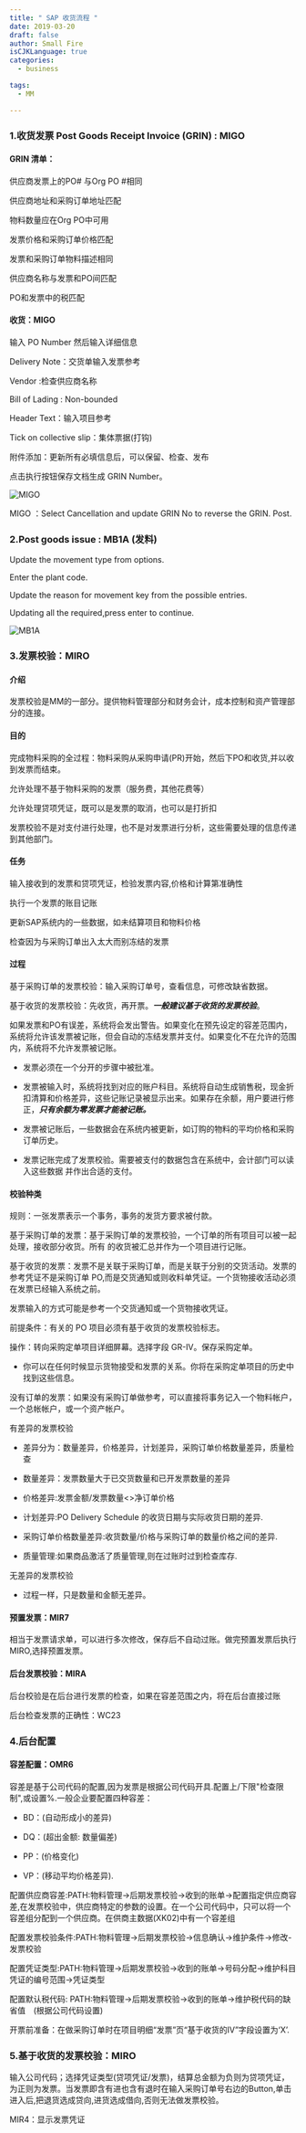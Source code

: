 ```yaml
---
title: " SAP 收货流程 "
date: 2019-03-20
draft: false
author: Small Fire
isCJKLanguage: true
categories: 
  - business

tags: 
  - MM

---
```


### 1.收货发票 Post Goods Receipt Invoice (GRIN) : MIGO

#### GRIN 清单：

供应商发票上的PO# 与Org PO #相同   

供应商地址和采购订单地址匹配

物料数量应在Org PO中可用

发票价格和采购订单价格匹配

发票和采购订单物料描述相同

供应商名称与发票和PO间匹配

PO和发票中的税匹配

#### 收货：MIGO

输入 PO Number 然后输入详细信息

Delivery Note：交货单输入发票参考

Vendor :检查供应商名称

Bill of Lading : Non-bounded

Header Text：输入项目参考

Tick on collective slip：集体票据(打钩)

附件添加：更新所有必填信息后，可以保留、检查、发布

点击执行按钮保存文档生成 GRIN Number。

![MIGO](/images/MMGR/MIGO.png)

MIGO ：Select Cancellation and update GRIN No to reverse the GRIN. Post.

### 2.Post goods issue : MB1A (发料)

Update the movement type from options.

Enter the plant code.

Update the reason for movement key from the possible entries.

Updating all the required,press enter to continue.

![MB1A](/images/MMGR/MB1A.png)

### 3.发票校验：MIRO

#### 介绍

发票校验是MM的一部分。提供物料管理部分和财务会计，成本控制和资产管理部分的连接。

#### 目的

完成物料采购的全过程：物料采购从采购申请(PR)开始，然后下PO和收货,并以收到发票而结束。

允许处理不基于物料采购的发票（服务费，其他花费等）

允许处理贷项凭证，既可以是发票的取消，也可以是打折扣

发票校验不是对支付进行处理，也不是对发票进行分析，这些需要处理的信息传递到其他部门。

#### 任务

输入接收到的发票和贷项凭证，检验发票内容,价格和计算第准确性

执行一个发票的账目记账

更新SAP系统内的一些数据，如未结算项目和物料价格

检查因为与采购订单出入太大而别冻结的发票

#### 过程

基于采购订单的发票校验：输入采购订单号，查看信息，可修改缺省数据。

基于收货的发票校验：先收货，再开票。***一般建议基于收货的发票校验***。

如果发票和PO有误差，系统将会发出警告。如果变化在预先设定的容差范围内，系统将允许该发票被记账，但会自动的冻结发票并支付。如果变化不在允许的范围内，系统将不允许发票被记账。

- 发票必须在一个分开的步骤中被批准。


- 发票被输入时，系统将找到对应的账户科目。系统将自动生成销售税，现金折扣清算和价格差异，这些记账记录被显示出来。如果存在余额，用户要进行修正，***只有余额为零发票才能被记账。***


- 发票被记账后，一些数据会在系统内被更新，如订购的物料的平均价格和采购订单历史。


- 发票记账完成了发票校验。需要被支付的数据包含在系统中，会计部门可以读入这些数据       并作出合适的支付。


#### 校验种类

规则：一张发票表示一个事务，事务的发货方要求被付款。

基于采购订单的发票：基于采购订单的发票校验，一个订单的所有项目可以被一起处理，接收部分收货。所有          的收货被汇总并作为一个项目进行记账。

基于收货的发票：发票不是关联于采购订单，而是关联于分别的交货活动。发票的参考凭证不是采购订单           PO,而是交货通知或则收料单凭证。一个货物接收活动必须在发票已经输入系统之前。

发票输入的方式可能是参考一个交货通知或一个货物接收凭证。

前提条件：有关的 PO 项目必须有基于收货的发票校验标志。

操作：转向采购定单项目详细屏幕。选择字段  GR-IV。保存采购定单。

- 你可以在任何时候显示货物接受和发票的关系。你将在采购定单项目的历史中找到这些信息。 


没有订单的发票：如果没有采购订单做参考，可以直接将事务记入一个物料帐户，一个总帐帐户，或一个资产帐户。

有差异的发票校验

- 差异分为：数量差异，价格差异，计划差异，采购订单价格数量差异，质量检查


- 数量差异：发票数量大于已交货数量和已开发票数量的差异


- 价格差异:发票金额/发票数量<>净订单价格


- 计划差异:PO Delivery Schedule 的收货日期与实际收货日期的差异.


- 采购订单价格数量差异:收货数量/价格与采购订单的数量价格之间的差异.


- 质量管理:如果商品激活了质量管理,则在过账时过到检查库存.


无差异的发票校验

- 过程一样，只是数量和金额无差异。


#### 预置发票：MIR7

相当于发票请求单，可以进行多次修改，保存后不自动过账。做完预置发票后执行MIRO,选择预置发票。

#### 后台发票校验：MIRA

后台校验是在后台进行发票的检查，如果在容差范围之内，将在后台直接过账

后台检查发票的正确性：WC23

### 4.后台配置

#### 容差配置：OMR6

容差是基于公司代码的配置,因为发票是根据公司代码开具.配置上/下限"检查限制",或设置%.一般企业要配置四种容差：

- BD：(自动形成小的差异)


- DQ：(超出金额: 数量偏差)


- PP：(价格变化)


- VP：(移动平均价格差异).


配置供应商容差:PATH:物料管理->后期发票校验->收到的账单->配置指定供应商容差,在发票校验中，供应商特定的参数的设置。在一个公司代码中，只可以将一个容差组分配到一个供应商。在供商主数据(XK02)中有一个容差组

配置发票校验条件:PATH:物料管理->后期发票校验->信息确认->维护条件->修改-发票校验

配置凭证类型:PATH:物料管理->后期发票校验->收到的账单->号码分配->维护科目凭证的编号范围->凭证类型

配置默认税代码: PATH:物料管理->后期发票校验->收到的账单->维护税代码的缺省值　(根据公司代码设置)

开票前准备：在做采购订单时在项目明细“发票”页“基于收货的IV”字段设置为‘X’.

### 5.基于收货的发票校验：MIRO

输入公司代码；选择凭证类型(贷项凭证/发票)，结算总金额为负则为贷项凭证，为正则为发票。当发票即含有进也含有退时在输入采购订单号右边的Button,单击进入后,把退货选成贷向,进货选成借向,否则无法做发票校验。

MIR4：显示发票凭证